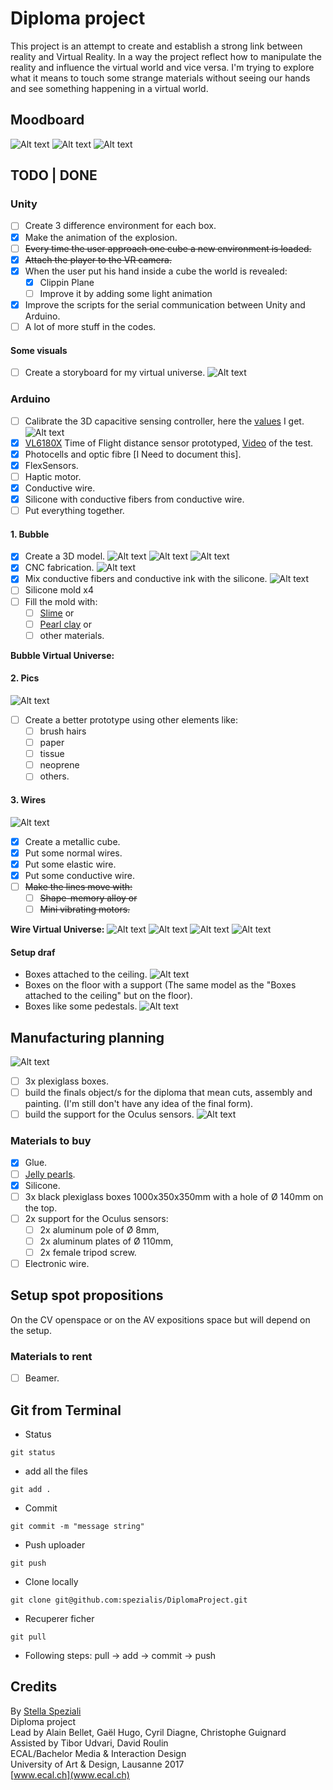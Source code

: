 # Diploma project
This project is an attempt to create and establish a strong link between reality and Virtual Reality. In a way the project reflect how to manipulate the reality and influence the virtual world and vice versa. I'm trying to explore what it means to touch some strange materials without seeing our hands and see something happening in a virtual world.

## Moodboard
![Alt text](Readme_data/Moodboard/Moodboard_Page_07.png)
![Alt text](Readme_data/Moodboard/Moodboard_Page_05.png)
![Alt text](Readme_data/Moodboard/Moodboard_Page_03.png)

## TODO | DONE
### Unity
- [ ] Create 3 difference environment for each box.
- [x] Make the animation of the explosion.
- [ ] ~~Every time the user approach one cube a new environment is loaded.~~
- [x] ~~Attach the player to the VR camera.~~
- [x] When the user put his hand inside a cube the world is revealed:
	- [x] Clippin Plane
	- [ ] Improve it by adding some light animation
- [x] Improve the scripts for the serial communication between Unity and Arduino.
- [ ] A lot of more stuff in the codes.

#### Some visuals
- [ ] Create a storyboard for my virtual universe.
![Alt text](Readme_data/Images/Test_scene.png)

### Arduino
- [ ] Calibrate the 3D capacitive sensing controller, here the [values](https://docs.google.com/spreadsheets/d/1_88lRJ6wW6rSmD63nVG9YeYhz5aiGTSd5Py3lijk0ns/edit#gid=2112700507) I get. ![Alt text](Readme_data/Photos/IMG_20170510_173310.jpg)
- [x] [VL6180X](https://www.adafruit.com/product/3316) Time of Flight distance sensor prototyped, [Video](http://stellaspeziali.ch/diploma_project_doc/Time_of_Flight%20distance_sensor.mp4) of the test.
- [x] Photocells and optic fibre [I Need to document this].
- [x] FlexSensors.
- [ ] Haptic motor.
- [x] Conductive wire.
- [x] Silicone with conductive fibers from conductive wire.
- [ ] Put everything together.

#### 1. Bubble
- [x] Create a 3D model.
![Alt text](Readme_data/Images/Negative_mold.png)
![Alt text](Readme_data/Images/Bubble_2D.png)
![Alt text](Readme_data/Images/Bubble_all.png)
- [x] CNC fabrication.
![Alt text](Readme_data/Photos/IMG_20170511_193611.jpg)
- [x] Mix conductive fibers and conductive ink with the silicone.
![Alt text](Readme_data/Photos/IMG_20170517_123601.jpg)
- [ ] Silicone mold x4
- [ ] Fill the mold with:
	- [ ] [Slime](https://www.instagram.com/explore/tags/slime/?hl=it) or
	- [ ] [Pearl clay](https://s-media-cache-ak0.pinimg.com/originals/c7/f3/d3/c7f3d376586a34ae77c89879f5f09bfa.jpg) or
	- [ ] other materials.

**Bubble Virtual Universe:**

#### 2. Pics
![Alt text](Readme_data/Photos/IMG_20170510_173149.jpg)
- [ ] Create a better prototype using other elements like:
	- [ ] brush hairs
	- [ ] paper
	- [ ] tissue
	- [ ] neoprene
	- [ ] others.

#### 3. Wires
![Alt text](Readme_data/Photos/IMG_20170512_183452.jpg)
- [x] Create a metallic cube.
- [x] Put some normal wires.
- [x] Put some elastic wire.
- [x] Put some conductive wire.
- [ ] ~~Make the lines move with:~~
	- [ ] ~~Shape-memory alloy or~~
	- [ ] ~~Mini vibrating motors.~~

**Wire Virtual Universe:**
![Alt text](Readme_data/Images/Wire_landscape_test_plan.png)
![Alt text](Readme_data/Images/Wire_landscape_test_1.png)
![Alt text](Readme_data/Images/Wire_landscape_test_2.png)
![Alt text](Readme_data/Images/Wire_landscape_test_box.png)

#### Setup draf
- Boxes attached to the ceiling.
![Alt text](Readme_data/Images/Setup_1.jpg)
- Boxes on the floor with a support (The same model as the "Boxes attached to the ceiling" but on the floor).
- Boxes like some pedestals.
![Alt text](Readme_data/Images/Setup.png)

## Manufacturing planning
![Alt text](Readme_data/Images/Setup_pieces_2D-01.jpg)
- [ ] 3x plexiglass boxes.
- [ ] build the finals object/s for the diploma that mean cuts, assembly and painting. (I'm still don't have any idea of the final form).
- [ ] build the support for the Oculus sensors.
![Alt text](Readme_data/Images/Setup_pieces_2D-02.jpg)

### Materials to buy
- [x] Glue.
- [ ] [Jelly pearls](http://lqp-p-imgs.s3-ap-south-1.amazonaws.com/faceview/jh/ea/b5i/affimgs/az-large-184097.jpg).
- [x] Silicone.
- [ ] 3x black plexiglass boxes 1000x350x350mm with a hole of Ø 140mm on the top.
- [ ] 2x support for the Oculus sensors:
	- [ ] 2x aluminum pole of Ø 8mm,
	- [ ] 2x aluminum plates of Ø 110mm,
	- [ ] 2x female tripod screw.
- [ ] Electronic wire.

## Setup spot propositions
On the CV openspace or on the AV expositions space but will depend on the setup.

### Materials to rent
- [ ] Beamer.

## Git from Terminal
- Status
```
git status
```

- add all the files
```
git add .
```

- Commit
```
git commit -m "message string"
```

- Push uploader
```
git push
```

- Clone locally
```
git clone git@github.com:spezialis/DiplomaProject.git
```

- Recuperer ficher
```
git pull
```

- Following steps:
pull -> add -> commit -> push

## Credits
By [Stella Speziali](https://stellaspeziali.myportfolio.com/)<br>
Diploma project<br>
Lead by Alain Bellet, Gaël Hugo, Cyril Diagne, Christophe Guignard<br>
Assisted by Tibor Udvari, David Roulin<br>
ECAL/Bachelor Media & Interaction Design<br>
University of Art & Design, Lausanne 2017<br>
[www.ecal.ch](www.ecal.ch)
